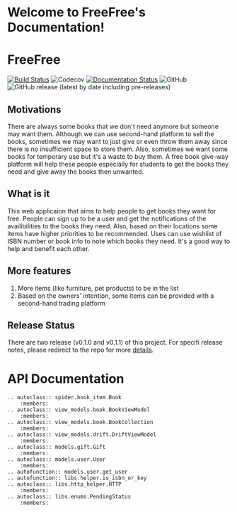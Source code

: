 # Welcome to FreeFree's Documentation!

# FreeFree
[![Build Status](https://travis-ci.com/Longweig/FreeFree.svg?branch=master)](https://travis-ci.com/Longweig/FreeFree) 
![Codecov](https://img.shields.io/codecov/c/github/Longweig/FreeFree)
[![Documentation Status](https://readthedocs.org/projects/freefree/badge/?version=latest)](https://freefree.readthedocs.io/en/latest/?badge=latest)
![GitHub](https://img.shields.io/github/license/Longweig/FreeFree) 
![GitHub release (latest by date including pre-releases)](https://img.shields.io/github/v/release/Longweig/freefree?include_prereleases)

## Motivations
There are always some books that we don't need anymore but someone may want them. Although we can use second-hand platform to sell the books, sometimes we may want to just give or even throw them away since there is no insufficient space to store them. Also, sometimes we want some books for temporary use but it's a waste to buy them. A free book give-way platform will help these people especially for students to get the books they need and give away the books then unwanted.

## What is it
This web applicaion that aims to help people to get books they want for free. People can sign up to be a user and get the notifications of the availibilities to the books they need. Also, based on their locations some items have higher priorities to be recommended. Uses can use wishlist of ISBN number or book info to note which books they need. It's a good way to help and benefit each other.

## More features
1. More items (like furniture, pet products) to be in the list
2. Based on the owners' intention, some items can be provided with a second-hand trading platform

## Release Status
There are two release (v0.1.0 and v0.1.1) of this project.
For specifi release notes, please redirect to the repo for more [details](https://github.com/Longweig/FreeFree/releases).

# API Documentation
```eval_rst
.. autoclass:: spider.book_item.Book
    :members:
.. autoclass:: view_models.book.BookViewModel
    :members:
.. autoclass:: view_models.book.BookCollection
    :members:
.. autoclass:: view_models.drift.DriftViewModel
    :members:
.. autoclass:: models.gift.Gift
    :members:
.. autoclass:: models.user.User
    :members:
.. autofunction:: models.user.get_user
.. autofunction:: libs.helper.is_isbn_or_key
.. autoclass:: libs.http_helper.HTTP
    :members:
.. autoclass:: libs.enums.PendingStatus
    :members:
```


